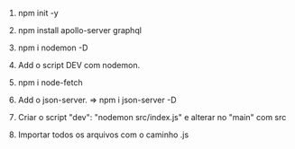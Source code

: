1. npm init -y

2. npm install apollo-server graphql

3. npm i nodemon -D

4. Add o script DEV com nodemon.

5. npm i node-fetch

6. Add o json-server. => npm i json-server -D

7. Criar o script "dev": "nodemon src/index.js" e alterar no "main" com src

8. Importar todos os arquivos com o caminho .js
